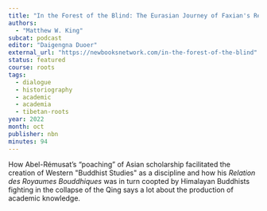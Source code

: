 ```yaml
---
title: "In the Forest of the Blind: The Eurasian Journey of Faxian's Record of Buddhist Kingdoms"
authors:
  - "Matthew W. King"
subcat: podcast
editor: "Daigengna Duoer"
external_url: "https://newbooksnetwork.com/in-the-forest-of-the-blind"
status: featured
course: roots
tags:
  - dialogue
  - historiography
  - academic
  - academia
  - tibetan-roots
year: 2022
month: oct
publisher: nbn
minutes: 94
---
```


How Abel-Rémusat’s “poaching” of Asian scholarship facilitated the creation of Western "Buddhist Studies" as a discipline and how his *Relation des Royaumes Bouddhiques* was in turn coopted by Himalayan Buddhists fighting in the collapse of the Qing says a lot about the production of academic knowledge.
